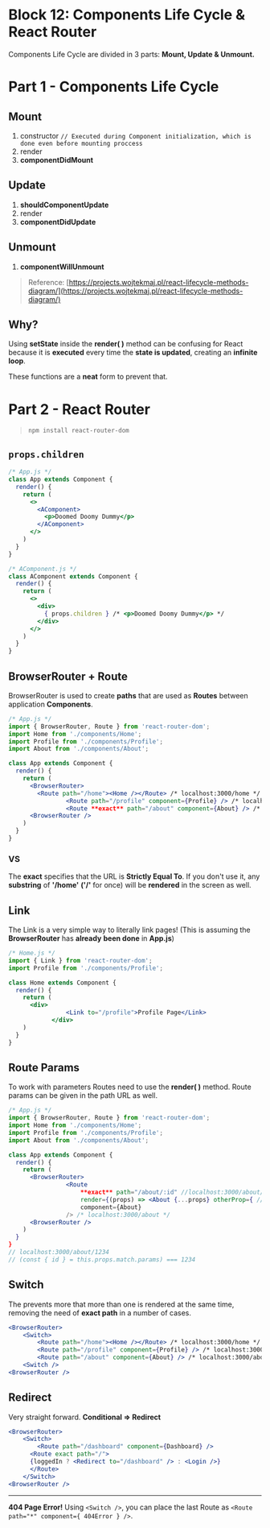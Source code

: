 # Block 12: Components Life Cycle & React Router

Components Life Cycle are divided in 3 parts: **Mount, Update & Unmount.**

# Part 1 - Components Life Cycle

## Mount

1. constructor `// Executed during Component initialization, which is done even before mounting proccess`
2. render
3. **componentDidMount**

## Update

1. **shouldComponentUpdate**
2. render
3. **componentDidUpdate**

## **Unmount**

1. **componentWillUnmount**

> Reference: [https://projects.wojtekmaj.pl/react-lifecycle-methods-diagram/](https://projects.wojtekmaj.pl/react-lifecycle-methods-diagram/)
> 

## Why?

Using **setState** inside the **render( )** method can be confusing for React because it is **executed** every time the **state is updated**, creating an **infinite loop**.

These functions are a **neat** form to prevent that.

# Part 2 - React Router

> `npm install react-router-dom`
> 

## `props.children`

```jsx
/* App.js */
class App extends Component {
  render() {
    return (
      <>
        <AComponent>
          <p>Doomed Doomy Dummy</p>
        </AComponent>
      </>
    )
  }
}

/* AComponent.js */
class AComponent extends Component {
  render() {
    return (
      <>
        <div>
          { props.children } /* <p>Doomed Doomy Dummy</p> */
        </div>
      </>
    )
  }
}
```

## BrowserRouter + Route

BrowserRouter is used to create **paths** that are used  as **Routes** between application **Components**.

```jsx
/* App.js */
import { BrowserRouter, Route } from 'react-router-dom';
import Home from './components/Home';
import Profile from './components/Profile';
import About from './components/About';

class App extends Component {
  render() {
    return (
      <BrowserRouter>
        <Route path="/home"><Home /></Route> /* localhost:3000/home */
				<Route path="/profile" component={Profile} /> /* localhost:3000/profile */
				<Route **exact** path="/about" component={About} /> /* localhost:3000/about */
      <BrowserRouter />
    )
  }
}
```

### <Route path="/home" /> VS <Route exact path="/home" />

The **exact** specifies that the URL is **Strictly Equal To**. If you don't use it, any **substring** of **'/home'** **('/'** for once) will be **rendered** in the screen as well.

## Link

The Link is a very simple way to literally link pages! (This is assuming the **BrowserRouter** has **already** **been done** in **App.js**)

```jsx
/* Home.js */
import { Link } from 'react-router-dom';
import Profile from './components/Profile';

class Home extends Component {
  render() {
    return (
      <div>
				<Link to="/profile">Profile Page</Link>
			</div>
    )
  }
}
```

## Route Params

To work with parameters Routes need to use the **render( )** method. Route params can be given in the path URL as well.

```jsx
/* App.js */
import { BrowserRouter, Route } from 'react-router-dom';
import Home from './components/Home';
import Profile from './components/Profile';
import About from './components/About';

class App extends Component {
  render() {
    return (
      <BrowserRouter>
				<Route
					**exact** path="/about/:id" //localhost:3000/about/1234
					render={(props) => <About {...props} otherProp={ //insertPropHere } />}
					component={About}
				/> /* localhost:3000/about */
      <BrowserRouter />
    )
  }
}
// localhost:3000/about/1234
// (const { id } = this.props.match.params) === 1234
```

## Switch

The <Switch> prevents more that more than one <Route /> is rendered at the same time, removing the need of **exact path** in a number of cases.

```jsx
<BrowserRouter>
	<Switch>
		<Route path="/home"><Home /></Route> /* localhost:3000/home */
		<Route path="/profile" component={Profile} /> /* localhost:3000/profile */
		<Route path="/about" component={About} /> /* localhost:3000/about */
	<Switch />
<BrowserRouter />
```

## Redirect

Very straight forward. **Conditional ⇒ Redirect**

```jsx
<BrowserRouter>
	<Switch>
		<Route path="/dashboard" component={Dashboard} />
	  <Route exact path="/">
	  {loggedIn ? <Redirect to="/dashboard" /> : <Login />}
	  </Route>
	</Switch>
<BrowserRouter />
```

---

**404 Page Error!**
Using `<Switch />`, you can place the last Route as `<Route path="*" component={ 404Error } />`.
